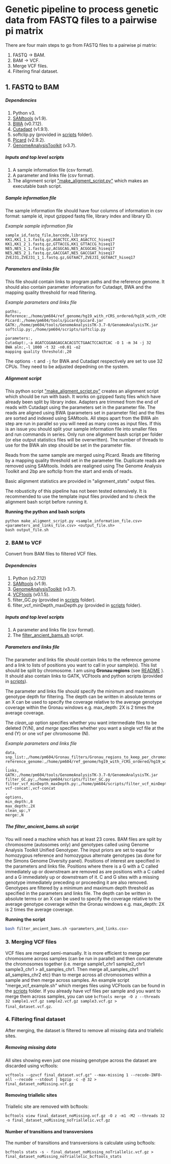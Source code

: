 # Genetic pipeline to process genetic data from FASTQ files to a pairwise pi matrix

There are four main steps to go from FASTQ files to a pairwise pi matrix:

1. FASTQ -> BAM.
2. BAM -> VCF.
3. Merge VCF files.
4. Filtering final dataset.

## 1. FASTQ to BAM

##### Dependencies
1. Python v3.
2. [SAMtools](http://www.htslib.org/download/) (v1.9).
3. [BWA](http://bio-bwa.sourceforge.net/) (v0.7.12).
4. [Cutadapt](http://cutadapt.readthedocs.io/en/stable/) (v1.9.1).
5. softclip.py (provided in [scripts](https://github.com/EvolEcolGroup/data_paper_genetic_pipeline/tree/main/scripts) folder).
5. [Picard](https://broadinstitute.github.io/picard/) (v2.9.2).
6. [GenomeAnalysisToolkit](https://software.broadinstitute.org/gatk/) (v3.7).

##### Inputs and top level scripts

1. A sample information file (csv format).
2. A parameter and links file (csv format).
3. The alignment script ["make_aligment_script.py"](https://github.com/EvolEcolGroup/data_paper_genetic_pipeline/tree/main/scripts) which makes an executable bash script.

##### Sample information file

The sample information file should have four columns of information in csv format: 
sample id, input gzipped fastq file, library index and library ID.

*Example sample information file*
```
sample_id,fastq_file,barcode,library
KK1,KK1_1_1.fastq.gz,AGACTCC,KK1_AGACTCC_hiseq17
KK1,KK1_2_1.fastq.gz,GTTACCG,KK1_GTTACCG_hiseq17
NE5,NE5_1_1.fastq.gz,ACGGCAG,NE5_ACGGCAG_hiseq17
NE5,NE5_2_1.fastq.gz,GACCGAT,NE5_GACCGAT_hiseq17
ZVEJ31,ZVEJ31_1_1.fastq.gz,GGTAACT,ZVEJ31_GGTAACT_hiseq17
```

##### Parameters and links file

This file should contain links to program paths and the reference genome. It should also contain parameter information for Cutadapt, BWA and the mapping quality threshold for read filtering.

*Example parameters and links file*
```
paths:,
Reference:,/home/pm604/ref_genome/hg19_with_rCRS_ordered/hg19_with_rCRS_ordered.fa
Picard:,/home/pm604/tools/picard/picard.jar
GATK:,/home/pm604/tools/GenomeAnalysisTK-3.7-0/GenomeAnalysisTK.jar
softclip.py:,/home/pm604/scripts/softclip.py
,
parameters:,
Cutadapt:,-a AGATCGGAAGAGCACACGTCTGAACTCCAGTCAC -O 1 -m 34 -j 32
BWA aln:,-l 1000 -t 32 -n0.01 -o2
mapping quality threshold:,20
```
The options `-t` and `-j` for BWA and Cutadapt respectively are set to use 32 CPUs. They need to be adjusted depedning on the system.

##### Alignment script
This python script  ["make_aligment_script.py"](https://github.com/EvolEcolGroup/data_paper_genetic_pipeline/tree/main/scripts) creates an alignment script which should be run with bash. It works on gzipped fastq files which have already been split by library index. Adapters are trimmed from the end of reads with Cutadapt using the parameters set in the parameter file. The reads are aligned using BWA (parameters set in parameter file) and the files are sorted and indexed using SAMtools. All steps apart from the BWA aln step are run in parallel so you will need as many cores as input files. If this is an issue you should split your sample information file into smaller files and run commands in series. Only run one alignment bash script per folder (or else output statistics files will be overwritten). The number of threads to use for the BWA aln step should be set in the parameter file. 

Reads from the same sample are merged using Picard. Reads are filtering by a mapping quality threshold set in the parameter file. Duplicate reads are removed using SAMtools. Indels are realigned using The Genome Analysis Toolkit and 2bp are softclip from the start and ends of reads. 

Basic alignment statistics are provided in "alignment_stats" output files. 

The robusticity of this pipeline has not been tested extensively. It is recommended to use the template input files provided and to check the alignment bash script before running it.

**Running the python and bash scripts**

```
python make_aligment_script.py <sample_information_file.csv> <parameters_and_links_file.csv> <output_file.sh>
bash output_file.sh
```

### 2. BAM to VCF

Convert from BAM files to filtered VCF files.

##### Dependencies
1. Python (v2.7.12)
2. [SAMtools](http://www.htslib.org/download/) (v1.9).
3. [GenomeAnalysisToolkit](https://software.broadinstitute.org/gatk/) (v3.7).
4. [VCFtools](http://vcftools.sourceforge.net/perl_module.html) (v0.1.5).
5. filter_GC.py (provided in [scripts](https://github.com/EvolEcolGroup/data_paper_genetic_pipeline/tree/main/scripts) folder).
6. filter_vcf_minDepth_maxDepth.py (provided in [scripts](https://github.com/EvolEcolGroup/data_paper_genetic_pipeline/tree/main/scripts) folder).

##### Inputs and top level scripts
1. A parameter and links file (csv format).
2. The [filter_ancient_bams.sh](https://github.com/EvolEcolGroup/data_paper_genetic_pipeline/tree/main/scripts) script.

##### Parameters and links file

The parameter and links file should contain links to the reference genome and a link to lists of positions you want to call in your sample(s). This list should be split by chromosome. I am using **Gronau regions** (see [README](https://github.com/EvolEcolGroup/data_paper_genetic_pipeline/blob/main/Gronau_filters/Gronau_filters.md) ). It should also contain links to GATK, VCFtools and python scripts (provided in  [scripts](https://github.com/EvolEcolGroup/data_paper_genetic_pipeline/tree/main/scripts)). 

The parameter and links file should specify the minimum and maximum genotype depth for filtering. The depth can be written in absolute terms or an X can be used to specify the coverage relative to the average genotype coverage within the Gronau windows e.g. max_depth: 2X is 2 times the average coverage. 

The *clean_up* option specifies whether you want intermediate files to be deleted (Y/N), and *merge* specifies whether you want a single vcf file at the end (Y) or one vcf per chromosome (N).

*Example parameters and links file*

```
data,
snp_list:,/home/pm604/Gronau_filters/Gronau_regions_to_keep_per_chromosome/chr_in_chr_name
reference_genome:,/home/pm604/ref_genome/hg19_with_rCRS_ordered/hg19_with_rCRS_ordered.fa
,
links,
GATK:,/home/pm604/tools/GenomeAnalysisTK-3.7-0/GenomeAnalysisTK.jar
filter_GC.py:,/home/pm604/scripts/filter_GC.py
filter_vcf_minDepth_maxDepth.py:,/home/pm604/scripts/filter_vcf_minDepth_maxDepth.py
vcf-concat:,vcf-concat
,
options,
min_depth:,8
max_depth:,2X
clean_up:,Y
merge:,N
```

##### The filter\_ancient\_bams.sh script

You will need a machine which has at least 23 cores. BAM files are split by chromosome (autosomes only) and genotypes called using Genome Analysis Toolkit Unified Genotyper. The input priors are set to equal for homozygous reference and homozygous alternate genotypes (as done for the Simons Genome Diversity panel). Positions of interest are specified in the parameters and links file. Positions where there is a G with a C called immediately up or downstream are removed as are positions with a C called and a G immediately up or downstream of it.  C and G sites with a missing genotype immediately preceding or proceeding it are also removed. Genotypes are filtered by a minimum and maximum depth threshold as specified in the parameters and links file. The depth can be written in absolute terms or an X can be used to specify the coverage relative to the average genotype coverage within the Gronau windows e.g. max_depth: 2X is 2 times the average coverage. 

**Running the script**

```bash
bash filter_ancient_bams.sh <parameters_and_links.csv>
```

### 3. Merging VCF files

VCF files are merged semi-manually. It is more efficient to merge per chromosome across samples (can be run in parallel) and then concatenate the chromosomes together (i.e. merge sample1_chr1 sample2_chr1 sample3_chr1  > all_samples_chr1. Then merge all_samples_chr1 all_samples_chr2 etc) than to merge across all chromosomes within a sample and then merge across samples. An example script "merge_vcf_example.sh" which merges files using VCFtools can be found in the [scripts](https://github.com/EvolEcolGroup/data_paper_genetic_pipeline/tree/main/scripts) folder. If you already have vcf files per sample and you want to merge them across samples, you can use `bcftools merge -O z --threads 32 sample1.vcf.gz sample2.vcf.gz sample3.vcf.gz > final_dataset.vcf.gz`.

### 4. Filtering final dataset

After merging, the dataset is filtered to remove all missing data and triallelic sites.

##### Removing missing data
All sites showing even just one missing genotype across the dataset are discarded using vcftools:

`vcftools --gzvcf final_dataset.vcf.gz" --max-missing 1 --recode-INFO-all --recode --stdout | bgzip -c -@ 32 > final_dataset_noMissing.vcf.gz`

#### Removing triallelic sites
Triallelic site are removed with bcftools:

`bcftools view final_dataset_noMissing.vcf.gz -O z -m1 -M2 --threads 32  -o final_dataset_noMissing_noTriallelic.vcf.gz`

#### Number of transitions and transversions
The number of transitions and transversions is calculate using bcftools:

`bcftools stats -s - final_dataset_noMissing_noTriallelic.vcf.gz > final_dataset_noMissing_noTriallelic_bcftools_stats`
